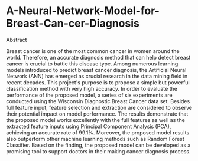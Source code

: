 # A-Neural-Network-Model-for-Breast-Can-cer-Diagnosis

Abstract

Breast cancer is one of the most common cancer in women around the world. Therefore, an accurate diagnosis method that can help detect breast cancer is crucial to battle this disease type. Among numerous learning models introduced to predict breast cancer diagnosis, the Artificial Neural Network (ANN) has emerged as crucial  research in the data mining field in recent decades. This project's purpose is to propose a simple but powerful classification method with very high accuracy. In order to evaluate the performance of the proposed model, a series of six experiments are conducted using the Wisconsin Diagnostic Breast Cancer data set. Besides full feature input, feature selection and extraction are considered to observe their potential impact on model performance. The results demonstrate that the proposed model works excellently with the full features as well as the extracted feature inputs using Principal Component Analysis (PCA), achieving an accurate rate of 99.1%. Moreover, the proposed model results also outperform other machine learning methods such as Random Forest Classifier.  Based on the finding,  the proposed model can be developed as a promising tool to support doctors in their making cancer diagnosis process. 
